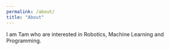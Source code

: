 ```yaml
---
permalink: /about/
title: "About"
---
```


I am Tam who are interested in Robotics, Machine Learning and Programming.

